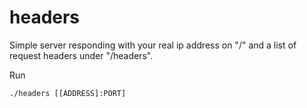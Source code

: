 headers
=======

Simple server responding with your real ip address on "/" and a list
of request headers under "/headers".

Run

    ./headers [[ADDRESS]:PORT]
